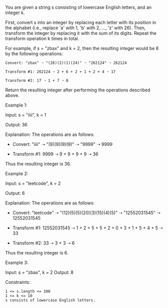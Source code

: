 


You are given a string s consisting of lowercase English letters, and an integer k.

First, convert s into an integer by replacing each letter with its position in the alphabet (i.e., replace 'a' with 1, 'b' with 2, ..., 'z' with 26). Then, transform the integer by replacing it with the sum of its digits. Repeat the transform operation k times in total.

For example, if s = "zbax" and k = 2, then the resulting integer would be 8 by the following operations:

    Convert: "zbax" ➝ "(26)(2)(1)(24)" ➝ "262124" ➝ 262124

    Transform #1: 262124 ➝ 2 + 6 + 2 + 1 + 2 + 4 ➝ 17
    
    Transform #2: 17 ➝ 1 + 7 ➝ 8

Return the resulting integer after performing the operations described above.

 

Example 1:

Input: s = "iiii", k = 1

Output: 36

Explanation: The operations are as follows:

- Convert: "iiii" ➝ "(9)(9)(9)(9)" ➝ "9999" ➝ 9999

- Transform #1: 9999 ➝ 9 + 9 + 9 + 9 ➝ 36

Thus the resulting integer is 36.

Example 2:

Input: s = "leetcode", k = 2

Output: 6

Explanation: The operations are as follows:

- Convert: "leetcode" ➝ "(12)(5)(5)(20)(3)(15)(4)(5)" ➝ "12552031545" ➝ 12552031545

- Transform #1: 12552031545 ➝ 1 + 2 + 5 + 5 + 2 + 0 + 3 + 1 + 5 + 4 + 5 ➝ 33

- Transform #2: 33 ➝ 3 + 3 ➝ 6

Thus the resulting integer is 6.

Example 3:

Input: s = "zbax", k = 2
Output: 8

 

Constraints:

    1 <= s.length <= 100
    1 <= k <= 10
    s consists of lowercase English letters.

